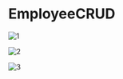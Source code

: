 # EmployeeCRUD

![1](https://github.com/alif-dot/EmployeeCRUD/assets/62230465/728ab42f-e4b7-402b-9f0d-f6b3b2782e4e)

![2](https://github.com/alif-dot/EmployeeCRUD/assets/62230465/2db6a4ae-ee05-4eb2-9c0f-e78ac309850b)

![3](https://github.com/alif-dot/EmployeeCRUD/assets/62230465/ecc3db0e-970c-4383-a99a-9153bbf6c433)

